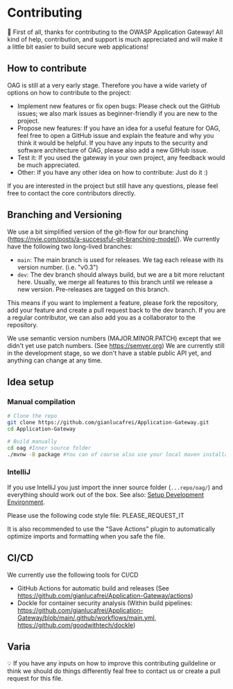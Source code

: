 # Contributing

🎉 First of all, thanks for contributing to the OWASP Application Gateway! All kind of help, contribution, and support is much appreciated and will make it a little bit easier to build secure web applications!

## How to contribute

OAG is still at a very early stage. Therefore you have a wide variety of options on how to contribute to the project:

- Implement new features or fix open bugs: Please check out the GitHub issues; we also mark issues as beginner-friendly if you are new to the project.
- Propose new features: If you have an idea for a useful feature for OAG, feel free to open a GitHub issue and explain the feature and why you think it would be helpful.  If you have any inputs to the security and software architecture of OAG, please also add a new GitHub issue.
- Test it: If you used the gateway in your own project, any feedback would be much appreciated.
- Other: If you have any other idea on how to contribute: Just do it :)

If you are interested in the project but still have any questions, please feel free to contact the core contributors directly.

## Branching and Versioning

We use a bit simplified version of the git-flow for our branching (https://nvie.com/posts/a-successful-git-branching-model/). We currently have the following two long-lived branches:

- `main`: The main branch is used for releases. We tag each release with its version number. (i.e. "v0.3")
- `dev`: The dev branch should always build, but we are a bit more reluctant here. Usually, we merge all features to this branch until we release a new version. Pre-releases are tagged on this branch.

This means if you want to implement a feature, please fork the repository, add your feature and create a pull request back to the dev branch. If you are a regular contributor, we can also add you as a collaborator to the repository.

We use semantic version numbers (MAJOR.MINOR.PATCH) except that we didn't yet use patch numbers. (See https://semver.org) We are currently still in the development stage, so we don't have a stable public API yet, and anything can change at any time.

## Idea setup

### Manual compilation

```bash
# Clone the repo
git clone https://github.com/gianlucafrei/Application-Gateway.git
cd Application-Gateway

# Build manually
cd oag #Inner source folder 
./mvnw -B package #You can of course also use your local maven installation instead of the wrapper
```

### IntelliJ

If you use IntelliJ you just import the inner source folder (`...repo/oag/`) and everything should work out of the box.
See also: [Setup Development Environment](https://github.com/The-OAG-Development-Project/Application-Gateway/wiki/Setup-for-OAG-development).

Please use the following code style file: PLEASE_REQUEST_IT

It is also recommended to use the "Save Actions" plugin to automatically optimize imports and formatting when you safe the file.

## CI/CD

We currently use the following tools for CI/CD

- GitHub Actions for automatic build and releases (See https://github.com/gianlucafrei/Application-Gateway/actions)
- Dockle for container security analysis (Within build pipelines: https://github.com/gianlucafrei/Application-Gateway/blob/main/.github/workflows/main.yml, https://github.com/goodwithtech/dockle)


## Varia

💡 If you have any inputs on how to improve this contributing guildeline or think we should do things differently feal free to contact us or create a pull request for this file.
